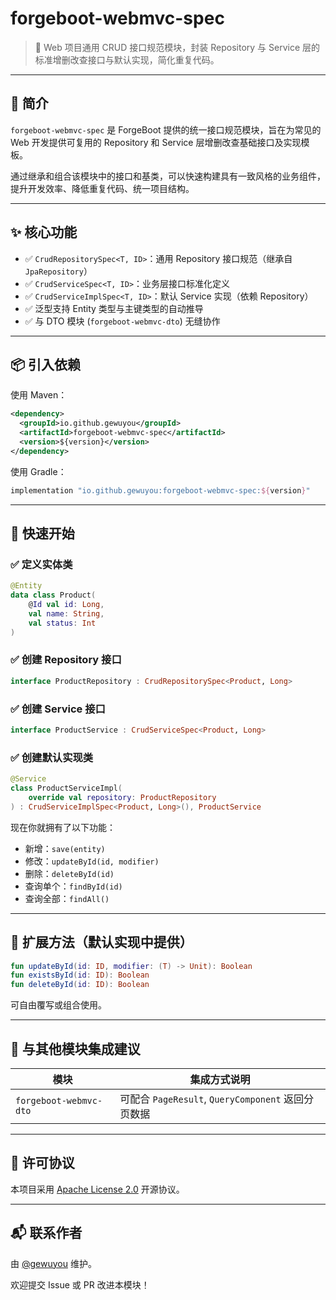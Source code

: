 # forgeboot-webmvc-spec

> 🧩 Web 项目通用 CRUD 接口规范模块，封装 Repository 与 Service 层的标准增删改查接口与默认实现，简化重复代码。

---

## 🧩 简介

`forgeboot-webmvc-spec` 是 ForgeBoot 提供的统一接口规范模块，旨在为常见的 Web 开发提供可复用的 Repository 和 Service 层增删改查基础接口及实现模板。

通过继承和组合该模块中的接口和基类，可以快速构建具有一致风格的业务组件，提升开发效率、降低重复代码、统一项目结构。

---

## ✨ 核心功能

- ✅ `CrudRepositorySpec<T, ID>`：通用 Repository 接口规范（继承自 `JpaRepository`）
- ✅ `CrudServiceSpec<T, ID>`：业务层接口标准化定义
- ✅ `CrudServiceImplSpec<T, ID>`：默认 Service 实现（依赖 Repository）
- ✅ 泛型支持 Entity 类型与主键类型的自动推导
- ✅ 与 DTO 模块 (`forgeboot-webmvc-dto`) 无缝协作

---

## 📦 引入依赖

使用 Maven：

```xml
<dependency>
  <groupId>io.github.gewuyou</groupId>
  <artifactId>forgeboot-webmvc-spec</artifactId>
  <version>${version}</version>
</dependency>
```

使用 Gradle：

```groovy
implementation "io.github.gewuyou:forgeboot-webmvc-spec:${version}"
```

---

## 🚀 快速开始

### ✅ 定义实体类

```kotlin
@Entity
data class Product(
    @Id val id: Long,
    val name: String,
    val status: Int
)
```

### ✅ 创建 Repository 接口

```kotlin
interface ProductRepository : CrudRepositorySpec<Product, Long>
```

### ✅ 创建 Service 接口

```kotlin
interface ProductService : CrudServiceSpec<Product, Long>
```

### ✅ 创建默认实现类

```kotlin
@Service
class ProductServiceImpl(
    override val repository: ProductRepository
) : CrudServiceImplSpec<Product, Long>(), ProductService
```

现在你就拥有了以下功能：
- 新增：`save(entity)`
- 修改：`updateById(id, modifier)`
- 删除：`deleteById(id)`
- 查询单个：`findById(id)`
- 查询全部：`findAll()`

---

## 🧩 扩展方法（默认实现中提供）

```kotlin
fun updateById(id: ID, modifier: (T) -> Unit): Boolean
fun existsById(id: ID): Boolean
fun deleteById(id: ID): Boolean
```

可自由覆写或组合使用。

---

## 🧠 与其他模块集成建议

| 模块                     | 集成方式说明                                    |
|------------------------|-------------------------------------------|
| `forgeboot-webmvc-dto` | 可配合 `PageResult`, `QueryComponent` 返回分页数据 |
---

## 📄 许可协议

本项目采用 [Apache License 2.0](https://www.apache.org/licenses/LICENSE-2.0) 开源协议。

---

## 📬 联系作者

由 [@gewuyou](https://github.com/gewuyou) 维护。

欢迎提交 Issue 或 PR 改进本模块！
